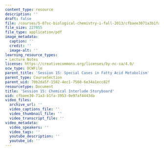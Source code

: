 ```yaml
---
content_type: resource
description: ''
draft: false
file: /courses/5-07sc-biological-chemistry-i-fall-2013/cfbaee3071a3b1fa39530e97af4443da_sb_session15.pdf
file_size: 227055
file_type: application/pdf
image_metadata:
  caption: ''
  credit: ''
  image-alt: ''
learning_resource_types:
- Lecture Notes
license: https://creativecommons.org/licenses/by-nc-sa/4.0/
ocw_type: OCWFile
parent_title: 'Session 15: Special Cases in Fatty Acid Metabolism'
parent_type: CourseSection
parent_uid: 70b2da5f-1582-4ec1-7560-6e34a1ecc82f
resourcetype: Document
title: 'Session 15: Chemical Interlude Storyboard'
uid: cfbaee30-71a3-b1fa-3953-0e97af4443da
video_files:
  archive_url: ''
  video_captions_file: ''
  video_thumbnail_file: ''
  video_transcript_file: ''
video_metadata:
  video_speakers: ''
  video_tags: ''
  youtube_description: ''
  youtube_id: ''
---
```

